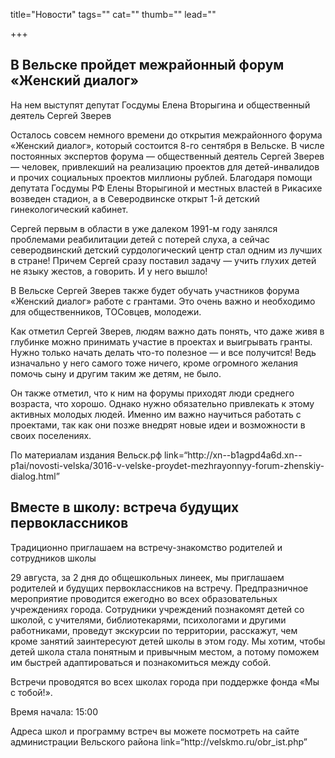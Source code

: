 
title="Новости"
tags=""
cat=""
thumb=""
lead=""

+++


<h2>В Вельске пройдет межрайонный форум «Женский диалог»</h2>
<p>
На нем выступят депутат Госдумы Елена Вторыгина и общественный деятель Сергей Зверев
<p>
Осталось совсем немного времени до открытия межрайонного форума «Женский диалог», который состоится 8-го сентября в Вельске. В числе постоянных экспертов форума — общественный деятель Сергей Зверев — человек, привлекший на реализацию проектов для детей-инвалидов и прочих социальных проектов миллионы рублей.
Благодаря помощи депутата Госдумы РФ Елены Вторыгиной и местных властей в Рикасихе возведен стадион, а в Северодвинске открыт 1-й детский гинекологический кабинет.
<p>Сергей первым в области в уже далеком 1991-м году занялся проблемами реабилитации детей с потерей слуха, а сейчас северодвинский детский сурдологический центр стал одним из лучших в стране! Причем Сергей сразу поставил задачу — учить глухих детей не языку жестов, а говорить. И у него вышло!
<p>В Вельске Сергей Зверев также будет обучать участников форума «Женский диалог» работе с грантами. Это очень важно и необходимо для общественников, ТОСовцев, молодежи.
<p>Как отметил Сергей Зверев, людям важно дать понять, что даже живя в глубинке можно принимать участие в проектах и выигрывать гранты. Нужно только начать делать что-то полезное — и все получится! Ведь изначально у него самого тоже ничего, кроме огромного желания помочь сыну и другим таким же детям, не было.
<p>Он также отметил, что к ним на форумы приходят люди среднего возраста, что хорошо. Однако нужно обязательно привлекать к этому активных молодых людей. Именно им важно научиться работать с проектами, так как они позже внедрят новые идеи и возможности в своих поселениях.
<p>По материалам издания Вельск.рф link=“http://xn--b1agpd4a6d.xn--p1ai/novosti-velska/3016-v-velske-proydet-mezhrayonnyy-forum-zhenskiy-dialog.html”  

<h2>Вместе в школу: встреча будущих первоклассников</h2>
<p>
Традиционно приглашаем на встречу-знакомство родителей и сотрудников школы
<p>
29 августа, за 2 дня до общешкольных линеек, мы приглашаем родителей и будущих первоклассников на встречу. Предпразничное мероприятие проводится ежегодно
во всех образовательных учреждениях города. Сотрудники учреждений познакомят детей со школой, с учителями, библиотекарями, психологами и другими работниками, проведут экскурсии по территории, расскажут, чем кроме занятий заинтересуют детей школы в этом году.
Мы хотим, чтобы детей школа стала понятным и привычным местом, а потому поможем им быстрей адаптироваться и познакомиться между собой.
<p>Встречи проводятся во всех школах города при поддержке фонда «Мы с тобой!».
<p>Время начала: 15:00
<p>Адреса школ и программу встреч вы можете посмотреть на сайте администрации Вельского района link=“http://velskmo.ru/obr_ist.php”
